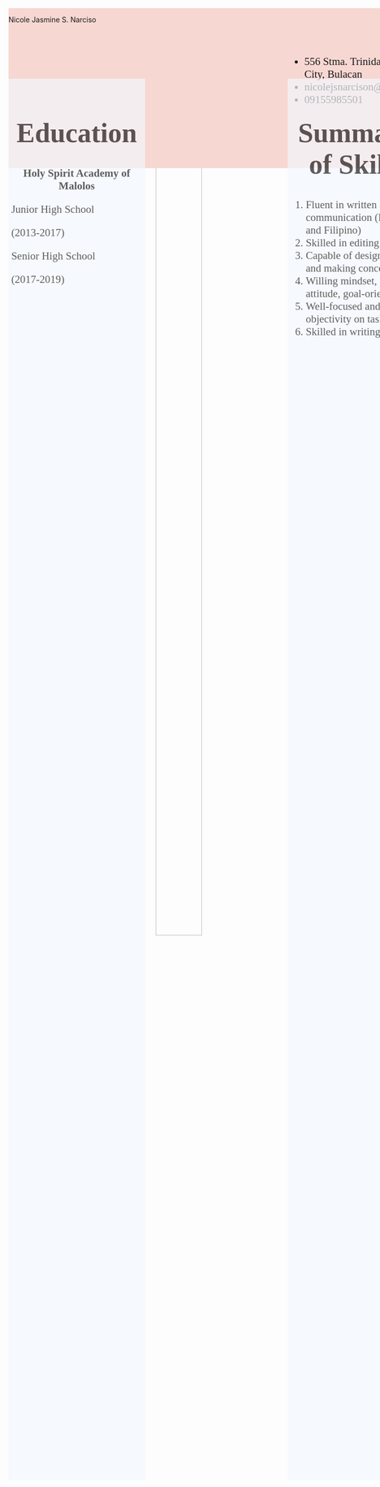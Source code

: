 <html>
<head>
<style type="text/css">
body {background: url(blue.jpg);}
#a{
    overflow:hidden;
    position: fixed;
    display:inline-block;
}
.prof {width: 3000px;
    height: 300px;
	border-radius: 30%;
	position: absolute;
	z-index: 1;
	margin-left: -50px;
}
#a:before, #a:after{
    content:'';
    width: 400px;
    border-radius: 70%;
}
#a:before {
    position: absolute;
    height: 300px;  
    float: left;	
    border: none;
    background: none;
}
#a:after {
    position: absolute;
    left:800px; top:-20px;
    height:350px;
    box-shadow: 0px 0px 0px 0px #000, 0px 100px 0px 1700px #f7d7d2;
    background: none;
    z-index:-1;
}
#b {
    width: 1700px;
    height: 270px;
    background: none;
	margin-right: 204px;
    border: none;
    border-left:none;
    float:left;
}

.O {position: absolute;
    font-family: century gothic;
    font-size: 60px;
    margin-left: 7%;
    margin-top: 5%;
}
.M {position: fixed;
    font-family: century gothic;
    font-size: 21px;
    margin-top: 5%;
	margin-left: 57%;
}
#H {width: 28%;
    height: 69%;
	background-color: #f3f7fd;
	position: absolute;
	margin-top: 14.5%;
	font-family: century gothic;
	font-size: 21px;
	opacity: 0.7;
}
h1 {font-family: century gothic;
    font-size: 54px;
}
.A {margin-left: 2%;
}
#G {width: 28%;
    height: 69%;
	background-color: #f3f7fd;
	position: absolute;
	margin-top: 14.5%;
	margin-left: 550px;
	font-family: century gothic;
	font-size: 21px;
	opacity: 0.7;
}
.last {margin-top: 15%;
       float: right;
	   height: 67%;
	   width: 42.5%;
}
</style>
</head>
<body>
<div id="a">
<p class="O">Nicole Jasmine S. Narciso</p>
<ul class="M">
<li>556 Stma. Trinidad, Malolos City, Bulacan</li>
<li>nicolejsnarcison@gmail.com</li>
<li>09155985501</li>
</ul>
<div id="b">
<center><img src="2x2.jpg" class="prof"></center></div>
</div>
<div id="H">
<center>
<h1>Education</h1>
<b>Holy Spirit Academy of Malolos</b>
</center>
<p class="A">Junior High School</p>
<p class="A">(2013-2017)</p>
<p class="A">Senior High School</p>
<p class="A">(2017-2019)</p>
</div>
<div id="G">
<center>
<h1>Summary of Skills</h1>
</center>
<ol>
<li>Fluent in written and oral communication (English and Filipino)</li>
<li>Skilled in editing</li>
<li>Capable of designing plans and making concepts</li>
<li>Willing mindset, persistent attitude, goal-oriented</li>
<li>Well-focused and maintain objectivity on tasks given</li>
<li>Skilled in writing literature </</li>
</ol>
</div>
<img src="Filmmaking.jpg" class="last">
</body>
</html>
